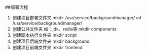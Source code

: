 ##部署流程
1. 创建项目部署文件夹 
    mkdir /usr/service/backgroundmanager/
    cd /usr/service/backgroundmanager/
2. 创建公共文件夹
    如：jdk、redis等
    mkdir components
3. 创建脚本执行文件夹
    mkdir script
4. 创建项目后端文件夹
    mkdir background
5. 创建项目前端文件夹
    mkdir frontend
